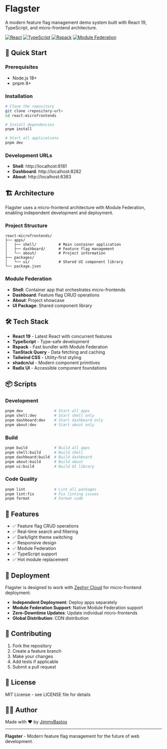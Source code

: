 # Flagster

A modern feature flag management demo system built with React 19, TypeScript, and micro-frontend architecture.

[![React](https://img.shields.io/badge/React-19-blue?logo=react)](https://react.dev/)
[![TypeScript](https://img.shields.io/badge/TypeScript-5.8-blue?logo=typescript)](https://www.typescriptlang.org/)
[![Rspack](https://img.shields.io/badge/Rspack-1.4-orange?logo=webpack)](https://rspack.dev/)
[![Module Federation](https://img.shields.io/badge/Module%20Federation-Enabled-green)](https://webpack.js.org/concepts/module-federation/)

## 🚀 Quick Start

### Prerequisites

- Node.js 18+
- pnpm 8+

### Installation

```bash
# Clone the repository
git clone <repository-url>
cd react-microfrontends

# Install dependencies
pnpm install

# Start all applications
pnpm dev
```

### Development URLs

- **Shell**: http://localhost:8181
- **Dashboard**: http://localhost:8282
- **About**: http://localhost:8383

## 🏗️ Architecture

Flagster uses a micro-frontend architecture with Module Federation, enabling independent development and deployment.

### Project Structure

```
react-microfrontends/
├── apps/
│   ├── shell/          # Main container application
│   ├── dashboard/      # Feature flag management
│   └── about/          # Project information
├── packages/
│   └── ui/             # Shared UI component library
└── package.json
```

### Module Federation

- **Shell**: Container app that orchestrates micro-frontends
- **Dashboard**: Feature flag CRUD operations
- **About**: Project showcase
- **UI Package**: Shared component library

## 🛠️ Tech Stack

- **React 19** - Latest React with concurrent features
- **TypeScript** - Type-safe development
- **Rspack** - Fast bundler with Module Federation
- **TanStack Query** - Data fetching and caching
- **Tailwind CSS** - Utility-first styling
- **shadcn/ui** - Modern component primitives
- **Radix UI** - Accessible component foundations

## 📦 Scripts

### Development
```bash
pnpm dev              # Start all apps
pnpm shell:dev        # Start shell only
pnpm dashboard:dev    # Start dashboard only
pnpm about:dev        # Start about only
```

### Build
```bash
pnpm build            # Build all apps
pnpm shell:build      # Build shell
pnpm dashboard:build  # Build dashboard
pnpm about:build      # Build about
pnpm ui:build         # Build UI library
```

### Code Quality
```bash
pnpm lint             # Lint all packages
pnpm lint:fix         # Fix linting issues
pnpm format           # Format code
```

## 🎯 Features

- ✅ Feature flag CRUD operations
- ✅ Real-time search and filtering
- ✅ Dark/light theme switching
- ✅ Responsive design
- ✅ Module Federation
- ✅ TypeScript support
- ✅ Hot module replacement

## 🚀 Deployment

Flagster is designed to work with [Zephyr Cloud](https://zephyr-cloud.io/) for micro-frontend deployment:

- **Independent Deployment**: Deploy apps separately
- **Module Federation Support**: Native Module Federation support
- **Zero-Downtime Updates**: Update individual micro-frontends
- **Global Distribution**: CDN distribution

## 🤝 Contributing

1. Fork the repository
2. Create a feature branch
3. Make your changes
4. Add tests if applicable
5. Submit a pull request

## 📄 License

MIT License - see LICENSE file for details

## 👨‍💻 Author

Made with ❤️ by [JimmyBastos](https://www.linkedin.com/in/jimmybastos)

---

**Flagster** - Modern feature flag management for the future of web development.
